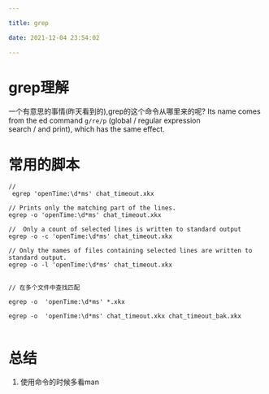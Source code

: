 ```yaml
---

title: grep

date: 2021-12-04 23:54:02

---
```


# grep理解

一个有意思的事情(昨天看到的),grep的这个命令从哪里来的呢?
 Its name comes from the ed command `g/re/p` (global / regular expression search / and print), which has the same effect.



# 常用的脚本

``` shell
// 
 egrep 'openTime:\d*ms' chat_timeout.xkx

// Prints only the matching part of the lines.
egrep -o 'openTime:\d*ms' chat_timeout.xkx

//  Only a count of selected lines is written to standard output
egrep -o -c 'openTime:\d*ms' chat_timeout.xkx

// Only the names of files containing selected lines are written to standard output.
egrep -o -l 'openTime:\d*ms' chat_timeout.xkx


// 在多个文件中查找匹配

egrep -o  'openTime:\d*ms' *.xkx

egrep -o  'openTime:\d*ms' chat_timeout.xkx chat_timeout_bak.xkx


```



# 总结
1. 使用命令的时候多看man
